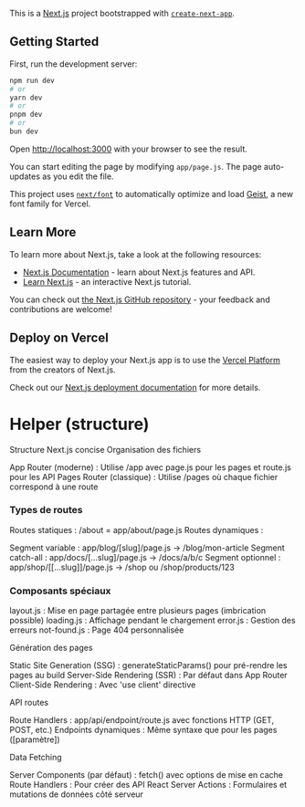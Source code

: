 This is a [Next.js](https://nextjs.org) project bootstrapped with [`create-next-app`](https://github.com/vercel/next.js/tree/canary/packages/create-next-app).

## Getting Started

First, run the development server:

```bash
npm run dev
# or
yarn dev
# or
pnpm dev
# or
bun dev
```

Open [http://localhost:3000](http://localhost:3000) with your browser to see the result.

You can start editing the page by modifying `app/page.js`. The page auto-updates as you edit the file.

This project uses [`next/font`](https://nextjs.org/docs/app/building-your-application/optimizing/fonts) to automatically optimize and load [Geist](https://vercel.com/font), a new font family for Vercel.

## Learn More

To learn more about Next.js, take a look at the following resources:

- [Next.js Documentation](https://nextjs.org/docs) - learn about Next.js features and API.
- [Learn Next.js](https://nextjs.org/learn) - an interactive Next.js tutorial.

You can check out [the Next.js GitHub repository](https://github.com/vercel/next.js) - your feedback and contributions are welcome!

## Deploy on Vercel

The easiest way to deploy your Next.js app is to use the [Vercel Platform](https://vercel.com/new?utm_medium=default-template&filter=next.js&utm_source=create-next-app&utm_campaign=create-next-app-readme) from the creators of Next.js.

Check out our [Next.js deployment documentation](https://nextjs.org/docs/app/building-your-application/deploying) for more details.


# Helper (structure)

Structure Next.js concise
Organisation des fichiers

App Router (moderne) : Utilise /app avec page.js pour les pages et route.js pour les API
Pages Router (classique) : Utilise /pages où chaque fichier correspond à une route

### Types de routes

Routes statiques : /about = app/about/page.js
Routes dynamiques :

Segment variable : app/blog/[slug]/page.js → /blog/mon-article
Segment catch-all : app/docs/[...slug]/page.js → /docs/a/b/c
Segment optionnel : app/shop/[[...slug]]/page.js → /shop ou /shop/products/123



### Composants spéciaux

layout.js : Mise en page partagée entre plusieurs pages (imbrication possible)
loading.js : Affichage pendant le chargement
error.js : Gestion des erreurs
not-found.js : Page 404 personnalisée

Génération des pages

Static Site Generation (SSG) : generateStaticParams() pour pré-rendre les pages au build
Server-Side Rendering (SSR) : Par défaut dans App Router
Client-Side Rendering : Avec 'use client' directive

API routes

Route Handlers : app/api/endpoint/route.js avec fonctions HTTP (GET, POST, etc.)
Endpoints dynamiques : Même syntaxe que pour les pages ([paramètre])

Data Fetching

Server Components (par défaut) : fetch() avec options de mise en cache
Route Handlers : Pour créer des API
React Server Actions : Formulaires et mutations de données côté serveur
